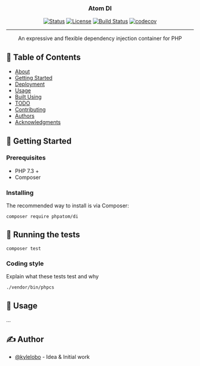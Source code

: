 <h3 align="center">Atom DI</h3>

<div align="center">

[![Status](https://img.shields.io/badge/status-active-success.svg)]()
[![License](https://img.shields.io/badge/license-MIT-blue.svg)](/LICENSE)
[![Build Status](https://travis-ci.org/phpatom/DI.svg?branch=master)](https://travis-ci.org/phpatom/DI)
[![codecov](https://codecov.io/gh/phpatom/DI/branch/master/graph/badge.svg)](https://codecov.io/gh/phpatom/DI)


</div>

---

<p align="center">
    An expressive and flexible dependency injection container for PHP
    <br> 
</p>

## 📝 Table of Contents

- [About](#about)
- [Getting Started](#getting_started)
- [Deployment](#deployment)
- [Usage](#usage)
- [Built Using](#built_using)
- [TODO](../TODO.md)
- [Contributing](../CONTRIBUTING.md)
- [Authors](#authors)
- [Acknowledgments](#acknowledgement)


## 🏁 Getting Started <a name = "getting_started"></a>



### Prerequisites


- PHP 7.3 +
- Composer 


### Installing

The recommended way to install is via Composer:


```
composer require phpatom/di
```


## 🔧 Running the tests <a name = "tests"></a>

```
composer test
```

### Coding style

Explain what these tests test and why

```
./vendor/bin/phpcs
```

## 🎈 Usage <a name="usage"></a>

...

## ✍️ Author <a name = "authors"></a>

- [@kylelobo](https://github.com/dani-gouken) - Idea & Initial work


